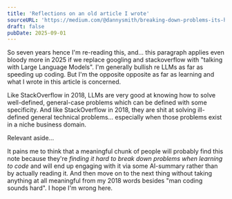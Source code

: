 ```yaml
---
title: 'Reflections on an old article I wrote'
sourceURL: 'https://medium.com/@dannysmith/breaking-down-problems-its-hard-when-you-re-learning-to-code-f10269f4ccd5'
draft: false
pubDate: 2025-09-01
---
```


So seven years hence I'm re-reading this, and... this paragraph applies even bloody more in 2025 if we replace googling and stackoverflow with "talking with Large Language Models".
I'm generally bullish re LLMs as far as speeding up coding. But I'm the opposite opposite as far as learning and what I wrote in this article is concerned.

Like StackOverflow in 2018, LLMs are very good at knowing how to solve well-defined, general-case problems which can be defined with some specificity. And like StackOverflow in 2018, they are shit at solving ill-defined general technical problems... especially when those problems exist in a niche business domain.

Relevant aside...

It pains me to think that a meaningful chunk of people will probably find this note because they're _finding it hard to break down problems when learning to code_ and will end up engaging with it via some AI-summary rather than by actually reading it. And then move on to the next thing without taking anything at all meaningful from my 2018 words besides "man coding sounds hard". I hope I'm wrong here.
